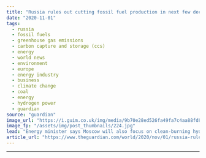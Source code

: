 ```yaml
---
title: "Russia rules out cutting fossil fuel production in next few decades"
date: "2020-11-01"
tags: 
  - russia
  - fossil fuels
  - greenhouse gas emissions
  - carbon capture and storage (ccs)
  - energy
  - world news
  - environment
  - europe
  - energy industry
  - business
  - climate change
  - coal
  - energy
  - hydrogen power
  - guardian
source: "guardian"
image_url: "https://i.guim.co.uk/img/media/9b70e28ed526fa49fa7c4aa88fd8ce4ceadeb9a2/492_0_4626_2778/master/4626.jpg?width=460&quality=85&auto=format&fit=max&s=eae1384cbe6da3550bab3da262c4f89e"
image_fp: "/assets/img/post_thumbnails/224.jpg"
lead: "Energy minister says Moscow will also focus on clean-burning hydrogen and carbon captureRussia has no plans to rein in its production of fossil fuels in the coming decades despite the global efforts to shift towards low-carbon energy, according to it..."
article_url: "https://www.theguardian.com/world/2020/nov/01/russia-rules-out-cutting-fossil-fuel-production-in-next-few-decades"
---
```


---
